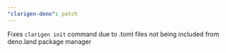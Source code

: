 ```yaml
---
"clarigen-deno": patch
---
```


Fixes `clarigen init` command due to .toml files not being included from deno.land package manager
